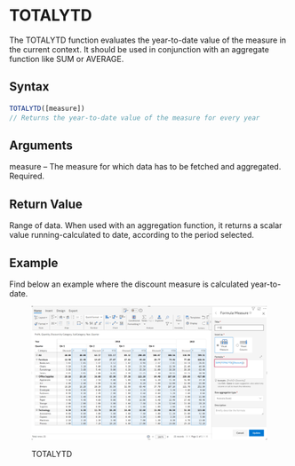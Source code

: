 # TOTALYTD

The TOTALYTD function evaluates the year-to-date value of the measure in the current context. It should be used in conjunction with an aggregate function like SUM or AVERAGE.&#x20;

## Syntax

```javascript
TOTALYTD([measure])
// Returns the year-to-date value of the measure for every year
```

## Arguments

measure – The measure for which data has to be fetched and aggregated. Required.

## Return Value

Range of data. When used with an aggregation function, it returns a scalar value running-calculated to date, according to the period selected.

## Example

Find below an example where the discount measure is calculated year-to-date.&#x20;

<figure><img src="../../.gitbook/assets/image (9) (1) (1) (1) (1) (1) (1) (1) (1) (1) (1).png" alt=""><figcaption><p>TOTALYTD</p></figcaption></figure>
